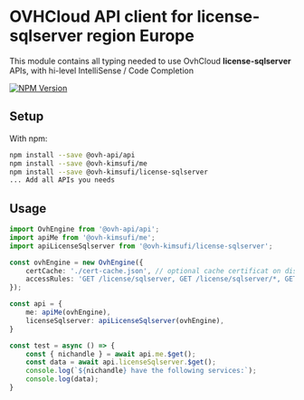 # OVHCloud API client for **license-sqlserver** region Europe

This module contains all typing needed to use OvhCloud **license-sqlserver** APIs, with hi-level IntelliSense / Code Completion

[![NPM Version](https://img.shields.io/npm/v/@ovh-kimsufi/license-sqlserver.svg?style=flat)](https://www.npmjs.org/package/@ovh-kimsufi/license-sqlserver)

## Setup

With npm:

```bash
npm install --save @ovh-api/api
npm install --save @ovh-kimsufi/me
npm install --save @ovh-kimsufi/license-sqlserver
... Add all APIs you needs
```

## Usage

```typescript
import OvhEngine from '@ovh-api/api';
import apiMe from '@ovh-kimsufi/me';
import apiLicenseSqlserver from '@ovh-kimsufi/license-sqlserver';

const ovhEngine = new OvhEngine({ 
    certCache: './cert-cache.json', // optional cache certificat on disk.
    accessRules: 'GET /license/sqlserver, GET /license/sqlserver/*, GET /me', // optional limit the requested privileges.
});

const api = {
    me: apiMe(ovhEngine),
    licenseSqlserver: apiLicenseSqlserver(ovhEngine),
}

const test = async () => {
    const { nichandle } = await api.me.$get();
    const data = await api.licenseSqlserver.$get();
    console.log(`${nichandle} have the following services:`);
    console.log(data);
}
```
